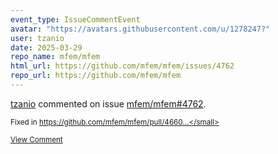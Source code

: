 ```yaml
---
event_type: IssueCommentEvent
avatar: "https://avatars.githubusercontent.com/u/1278247?"
user: tzanio
date: 2025-03-29
repo_name: mfem/mfem
html_url: https://github.com/mfem/mfem/issues/4762
repo_url: https://github.com/mfem/mfem
---
```


<a href='https://github.com/tzanio' target='_blank'>tzanio</a> commented on issue <a href='https://github.com/mfem/mfem/issues/4762' target='_blank'>mfem/mfem#4762</a>.

<small>Fixed in https://github.com/mfem/mfem/pull/4660...</small>

<a href='https://github.com/mfem/mfem/issues/4762' target='_blank'>View Comment</a>